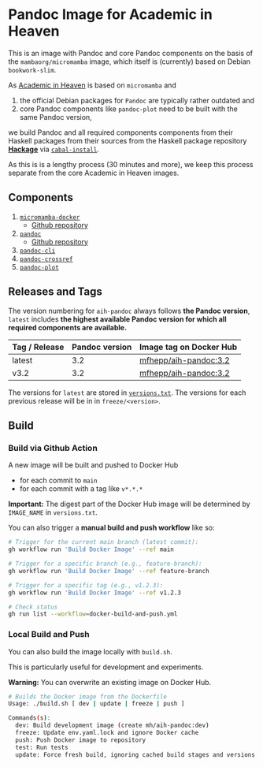 # Pandoc Image for Academic in Heaven

This is an image with Pandoc and core Pandoc components on the basis of the `mambaorg/micromamba` image, which itself is (currently) based on Debian `bookwork-slim`. 

As [Academic in Heaven](https://github.com/academicinheaven) is based on `micromamba` and 

1. the official Debian packages for `Pandoc` are typically rather outdated
and
2. core Pandoc components like `pandoc-plot` need to be built with the same Pandoc version,

we build Pandoc and all required components components from their Haskell packages from their sources from the Haskell package repository [**Hackage**](https://hackage.haskell.org/) via [`cabal-install`](https://hackage.haskell.org/package/cabal-install).

As this is is a lengthy process (30 minutes and more), we keep this process separate from the core Academic in Heaven images.

## Components

1. [`micromamba-docker`](https://github.com/mamba-org/micromamba-docker/releases/)
    - [Github repository](https://github.com/mamba-org/micromamba-docker)
2. [`pandoc`](https://hackage.haskell.org/package/pandoc)
    - [Github repository](https://github.com/jgm/pandoc)
3. [`pandoc-cli`](https://hackage.haskell.org/package/pandoc-cli)
4. [`pandoc-crossref`](https://hackage.haskell.org/package/pandoc-crossref)
5. [`pandoc-plot`](https://hackage.haskell.org/package/pandoc-plot)


## Releases and Tags
The version numbering for `aih-pandoc` always follows **the  Pandoc version**, `latest` includes **the highest available Pandoc version for which all required components are available.** 

| Tag / Release | Pandoc version | Image tag on Docker Hub |
| --- | --- | --- |
| latest | 3.2 | [mfhepp/aih-pandoc:3.2](https://hub.docker.com/repository/docker/mfhepp/aih-pandoc/general) |
| v3.2 | 3.2 | [mfhepp/aih-pandoc:3.2](https://hub.docker.com/repository/docker/mfhepp/aih-pandoc/general)

The versions for `latest` are stored in [`versions.txt`](versions.txt). The versions for each previous release will be in in 
`freeze/<version>`.

## Build

### Build via Github Action

A new image will be built and pushed to Docker Hub 

- for each commit to `main`
- for each commit with a tag like `v*.*.*`

**Important:** The digest part of the Docker Hub image will be determined by `IMAGE_NAME` in `versions.txt`. 

You can also trigger a **manual build and push workflow** like so:

```bash
# Trigger for the current main branch (latest commit):
gh workflow run 'Build Docker Image' --ref main

# Trigger for a specific branch (e.g., feature-branch):
gh workflow run 'Build Docker Image' --ref feature-branch

# Trigger for a specific tag (e.g., v1.2.3):
gh workflow run 'Build Docker Image' --ref v1.2.3

# Check status
gh run list --workflow=docker-build-and-push.yml
```

### Local Build and Push

You can also build the image locally with `build.sh`.

This is particularly useful for development and experiments.

**Warning:** You can overwrite an existing image on  Docker Hub.

```bash
# Builds the Docker image from the Dockerfile
Usage: ./build.sh [ dev | update | freeze | push ]

Commands(s):
  dev: Build development image (create mh/aih-pandoc:dev)
  freeze: Update env.yaml.lock and ignore Docker cache
  push: Push Docker image to repository
  test: Run tests
  update: Force fresh build, ignoring cached build stages and versions from lock (will e.g. update Python packages)
  ```
